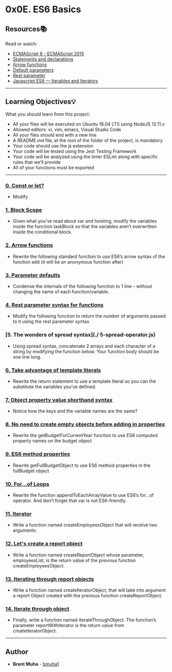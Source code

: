 # 0x0E. ES6 Basics

## Resources:books:
Read or watch:
* [ECMAScript 6 - ECMAScript 2015](https://intranet.hbtn.io/rltoken/xb8-jbZtHwJDYX6RDOBM5w)
* [Statements and declarations](https://intranet.hbtn.io/rltoken/AtYvlcC9-tnRj7sonlSSpA)
* [Arrow functions](https://intranet.hbtn.io/rltoken/MwaeOv5xOAFSVZgKy99JfA)
* [Default parameters](https://intranet.hbtn.io/rltoken/UMDDlt1fHOd_rf-eaL9CdA)
* [Rest parameter](https://intranet.hbtn.io/rltoken/saAaBn7WnBT2w-5bGp-BJQ)
* [Javascript ES6 — Iterables and Iterators](https://intranet.hbtn.io/rltoken/12_Tydq0Af7kvoHkE0DsbQ)

---
## Learning Objectives:bulb:
What you should learn from this project:

* All your files will be executed on Ubuntu 18.04 LTS using NodeJS 12.11.x
* Allowed editors: vi, vim, emacs, Visual Studio Code
* All your files should end with a new line
* A README.md file, at the root of the folder of the project, is mandatory
* Your code should use the js extension
* Your code will be tested using the Jest Testing Framework
* Your code will be analyzed using the linter ESLint along with specific rules that we’ll provide
* All of your functions must be exported

---

### [0. Const or let?](./0-constants.js)
* Modify


### [1. Block Scope](./1-block-scoped.js)
* Given what you’ve read about var and hoisting, modify the variables inside the function taskBlock so that the variables aren’t overwritten inside the conditional block.


### [2. Arrow functions](./2-arrow.js)
* Rewrite the following standard function to use ES6’s arrow syntax of the function add (it will be an anonymous function after)


### [3. Parameter defaults](./3-default-parameter.js)
* Condense the internals of the following function to 1 line - without changing the name of each function/variable. 


### [4. Rest parameter syntax for functions](./4-rest-parameter.js)
* Modify the following function to return the number of arguments passed to it using the rest parameter syntax


### [5. The wonders of spread syntax](./ 5-spread-operator.js)
* Using spread syntax, concatenate 2 arrays and each character of a string by modifying the function below. Your function body should be one line long.


### [6. Take advantage of template literals](./6-string-interpolation.js)
* Rewrite the return statement to use a template literal so you can the substitute the variables you’ve defined.


### [7. Object property value shorthand syntax](./7-getBudgetObject.js)
* Notice how the keys and the variable names are the same?


### [8. No need to create empty objects before adding in properties](./8-getBudgetCurrentYear.js)
* Rewrite the getBudgetForCurrentYear function to use ES6 computed property names on the budget object


### [9. ES6 method properties](./9-getFullBudget.js)
* Rewrite getFullBudgetObject to use ES6 method properties in the fullBudget object


### [10. For...of Loops](./10-loops.js)
* Rewrite the function appendToEachArrayValue to use ES6’s for...of operator. And don’t forget that var is not ES6-friendly.


### [11. Iterator](./11-createEmployeesObject.js)
* Write a function named createEmployeesObject that will receive two arguments:


### [12. Let's create a report object](./12-createReportObject.js)
* Write a function named createReportObject whose parameter, employeesList, is the return value of the previous function createEmployeesObject.


### [13. Iterating through report objects](./100-createIteratorObject.js)
* Write a function named createIteratorObject, that will take into argument a report Object created with the previous function createReportObject. 


### [14. Iterate through object](./101-iterateThroughObject.js)
* Finally, write a function named iterateThroughObject. The function’s parameter reportWithIterator is the return value from createIteratorObject.

---

## Author
* **Brent Muha** - [bmuha1](github.com/bmuha1)